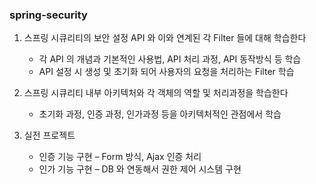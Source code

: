 ### spring-security
1. 스프링 시큐리티의 보안 설정 API 와 이와 연계된 각 Filter 들에 대해 학습한다
   * 각 API 의 개념과 기본적인 사용법, API 처리 과정, API 동작방식 등 학습
   * API 설정 시 생성 및 초기화 되어 사용자의 요청을 처리하는 Filter 학습

2. 스프링 시큐리티 내부 아키텍처와 각 객체의 역할 및 처리과정을 학습한다
   * 초기화 과정, 인증 과정, 인가과정 등을 아키텍처적인 관점에서 학습

3. 실전 프로젝트
   * 인증 기능 구현 – Form 방식, Ajax 인증 처리 
   * 인가 기능 구현 – DB 와 연동해서 권한 제어 시스템 구현
